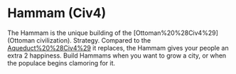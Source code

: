 # Hammam (Civ4)

The Hammam is the unique building of the [Ottoman%20%28Civ4%29](Ottoman civilization).
Strategy.
Compared to the [Aqueduct%20%28Civ4%29](Aqueduct) it replaces, the Hammam gives your people an extra 2 happiness. Build Hammams when you want to grow a city, or when the populace begins clamoring for it.